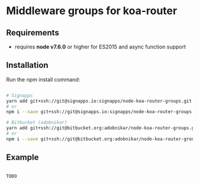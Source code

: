 # Middleware groups for koa-router #

## Requirements ##

- requires **node v7.6.0** or higher for ES2015 and async function support

## Installation ##

Run the npm install command:
```bash

# Signapps
yarn add git+ssh://git@signapps.io:signapps/node-koa-router-groups.git
# or
npm i --save git+ssh://git@signapps.io:signapps/node-koa-router-groups.git

# Bitbucket (adobnikar)
yarn add git+ssh://git@bitbucket.org:adobnikar/node-koa-router-groups.git
# or
npm i --save git+ssh://git@bitbucket.org:adobnikar/node-koa-router-groups.git

```

## Example ##

```javascript

TODO

```